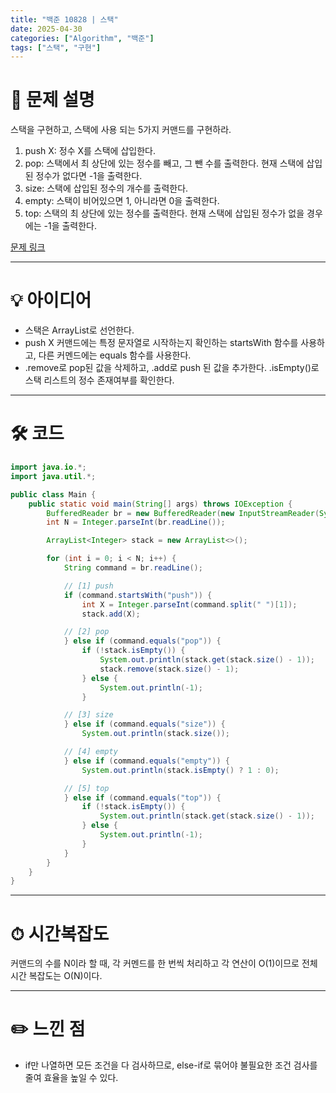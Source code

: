 ```yaml
---
title: "백준 10828 | 스택"
date: 2025-04-30
categories: ["Algorithm", "백준"]
tags: ["스택", "구현"]
---
```


# 📝 문제 설명

스택을 구현하고, 스택에 사용 되는 5가지 커맨드를 구현하라.
1. push X: 정수 X를 스택에 삽입한다.
2. pop: 스택에서 최 상단에 있는 정수를 빼고, 그 뺀 수를 출력한다. 현재 스택에 삽입된 정수가 없다면 -1을 출력한다.
3. size: 스택에 삽입된 정수의 개수를 출력한다.
4. empty: 스택이 비어있으면 1, 아니라면 0을 출력한다.
5. top: 스택의 최 상단에 있는 정수를 출력한다. 현재 스택에 삽입된 정수가 없을 경우에는 -1을 출력한다.

[문제 링크](https://www.acmicpc.net/problem/10828)

---

# 💡 아이디어

- 스택은 ArrayList로 선언한다.
- push X 커맨드에는 특정 문자열로 시작하는지 확인하는 startsWith 함수를 사용하고, 다른 커멘드에는 equals 함수를 사용한다.
- .remove로 pop된 값을 삭제하고, .add로 push 된 값을 추가한다. .isEmpty()로 스택 리스트의 정수 존재여부를 확인한다.

---

# 🛠 코드

```java
import java.io.*;
import java.util.*;

public class Main {
    public static void main(String[] args) throws IOException {
        BufferedReader br = new BufferedReader(new InputStreamReader(System.in));
        int N = Integer.parseInt(br.readLine());

        ArrayList<Integer> stack = new ArrayList<>();

        for (int i = 0; i < N; i++) {
            String command = br.readLine();

            // [1] push
            if (command.startsWith("push")) {
                int X = Integer.parseInt(command.split(" ")[1]);
                stack.add(X);

            // [2] pop
            } else if (command.equals("pop")) {
                if (!stack.isEmpty()) {
                    System.out.println(stack.get(stack.size() - 1));
                    stack.remove(stack.size() - 1);
                } else {
                    System.out.println(-1);
                }

            // [3] size
            } else if (command.equals("size")) {
                System.out.println(stack.size());

            // [4] empty
            } else if (command.equals("empty")) {
                System.out.println(stack.isEmpty() ? 1 : 0);

            // [5] top
            } else if (command.equals("top")) {
                if (!stack.isEmpty()) {
                    System.out.println(stack.get(stack.size() - 1));
                } else {
                    System.out.println(-1);
                }
            }
        }
    }
}
```

---

# ⏱ 시간복잡도
커맨드의 수를 N이라 할 때, 각 커멘드를 한 번씩 처리하고 각 연산이 O(1)이므로 전체 시간 복잡도는 O(N)이다.

---

# ✏️ 느낀 점

- if만 나열하면 모든 조건을 다 검사하므로, else-if로 묶어야 불필요한 조건 검사를 줄여 효율을 높일 수 있다.

